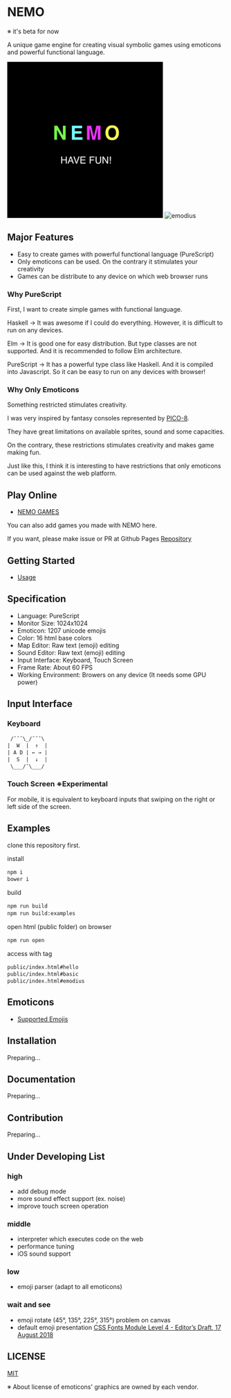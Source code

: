 # NEMO

※ it's beta for now

A unique game engine for creating visual symbolic games using emoticons and powerful functional language.

![nemo](nemo.png)
![emodius](https://opyapeus.github.io/nemo/img/emodius-half.gif)

## Major Features

- Easy to create games with powerful functional language (PureScript)
- Only emoticons can be used. On the contrary it stimulates your creativity
- Games can be distribute to any device on which web browser runs

### Why PureScript

First, I want to create simple games with functional language.

Haskell ->
It was awesome if I could do everything.
However, it is difficult to run on any devices.

Elm ->
It is good one for easy distribution.
But type classes are not supported.
And it is recommended to follow Elm architecture.

PureScript ->
It has a powerful type class like Haskell.
And it is compiled into Javascript.
So it can be easy to run on any devices with browser!

### Why Only Emoticons

Something restricted stimulates creativity.

I was very inspired by fantasy consoles represented by [PICO-8](https://www.lexaloffle.com/pico-8.php).

They have great limitations on available sprites, sound and some capacities.

On the contrary, these restrictions stimulates creativity and makes game making fun.

Just like this, I think it is interesting to have restrictions that only emoticons can be used against the web platform.

## Play Online

- [NEMO GAMES](https://opyapeus.github.io/nemo/index.html)

You can also add games you made with NEMO here.

If you want, please make issue or PR at Github Pages [Repository](https://github.com/opyapeus/nemo)

## Getting Started

- [Usage](docs/usage.md)

## Specification

- Language: PureScript
- Monitor Size: 1024x1024
- Emoticon: 1207 unicode emojis
- Color: 16 html base colors
- Map Editor: Raw text (emoji) editing
- Sound Editor: Raw text (emoji) editing
- Input Interface: Keyboard, Touch Screen
- Frame Rate: About 60 FPS
- Working Environment: Browers on any device (It needs some GPU power)

## Input Interface

### Keyboard

```plain
 /¯¯¯\_/¯¯¯\
|  W  |  ↑  |
| A D | ← → |
|  S  |  ↓  |
 \___/¯\___/
 ```

### Touch Screen ※Experimental

For mobile, it is equivalent to keyboard inputs that swiping on the right or left side of the screen.

## Examples

clone this repository first.

install

```sh
npm i
bower i
```

build

```sh
npm run build
npm run build:examples
```

open html (public folder) on browser

```sh
npm run open
```

access with tag

```url
public/index.html#hello
public/index.html#basic
public/index.html#emodius
```

## Emoticons

- [Supported Emojis](docs/emoji.md)

## Installation

Preparing...

## Documentation

Preparing...

## Contribution

Preparing...

## Under Developing List

### high

- add debug mode
- more sound effect support (ex. noise)
- improve touch screen operation

### middle

- interpreter which executes code on the web
- performance tuning
- iOS sound support

### low

- emoji parser (adapt to all emoticons)
  
### wait and see

- emoji rotate (45°, 135°, 225°, 315°) problem on canvas
- default emoji presentation [CSS Fonts Module Level 4 - Editor’s Draft, 17 August 2018](https://drafts.csswg.org/css-fonts-4/#font-variant-emoji-prop)

## LICENSE

[MIT](LICENSE)

※ About license of emoticons' graphics are owned by each vendor.